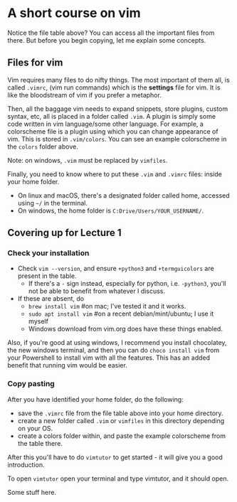 # A short course on vim

Notice the file table above? You can access all the important files from there.
But before you begin copying, let me explain some concepts.

## Files for vim

Vim requires many files to do nifty things. The most important of them all, is called
`.vimrc`, (vim run commands) which is the **settings** file for vim. It is like the bloodstream
of vim if you prefer a metaphor.

Then, all the baggage vim needs to expand snippets, store plugins, custom syntax, etc, all is placed
in a folder called `.vim`. A plugin is simply some code written in vim language/some other language.
For example, a colorscheme file is a plugin using which you can change appearance of vim. 
This is stored in `.vim/colors`. You can see an example colorscheme in the `colors` folder above.

Note: on windows, `.vim` must be replaced by `vimfiles`. 

Finally, you need to know where to put these `.vim` and `.vimrc` files: inside your home folder.

- On linux and macOS, there's a designated folder called home, accessed using `~/` in the terminal.
- On windows, the home folder is `C:Drive/Users/YOUR_USERNAME/`. 


## Covering up for Lecture 1

### Check your installation

- Check `vim --version`, and ensure `+python3` and `+termguicolors` are present in the table.
    - If there's a `-` sign instead, especially for python, i.e. `-python3`, you'll not be able to benefit from whatever I discuss.
- If these are absent, do
    - `brew install vim` #on mac; I've tested it and it works.
    - `sudo apt install vim`  #on a recent debian/mint/ubuntu; I use it myself
    - Windows download from vim.org does have these things enabled.

Also, if you're good at using windows, I recommend you install chocolatey, the new windows terminal, 
and then you can do `choco install vim` from your Powershell to install vim with all the features. 
This has an added benefit that running vim would be easier.

### Copy pasting

After you have identified your home folder, do the following:

- save the `.vimrc` file from the file table above into your home directory.
- create a new folder called `.vim` or `vimfiles` in this directory depending on your OS.
- create a colors folder within, and paste the example colorscheme from the table there. 

After this you'll have to do `vimtutor` to get started - it will give you a good introduction.

To open `vimtutor` open your terminal and type vimtutor, and it should open.




Some stuff here.
